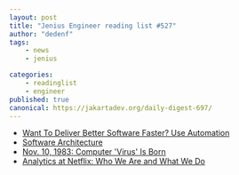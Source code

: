 ```yaml
---
layout: post
title: "Jenius Engineer reading list #527"
author: "dedenf"
tags:
    - news
    - jenius

categories:
    - readinglist
    - engineer
published: true
canonical: https://jakartadev.org/daily-digest-697/
---
```


- [Want To Deliver Better Software Faster? Use Automation](https://devops.com/want-to-deliver-better-software-faster-use-automation/)
- [Software Architecture](https://dev.to/vrnsky/software-architecture-1k7e)
- [Nov. 10, 1983: Computer 'Virus' Is Born](https://www.wired.com/2009/11/1110fred-cohen-first-computer-virus/)
- [Analytics at Netflix: Who We Are and What We Do](https://netflixtechblog.com/analytics-at-netflix-who-we-are-and-what-we-do-7d9c08fe6965)

